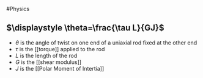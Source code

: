 #Physics 
## $\displaystyle \theta=\frac{\tau L}{GJ}$
* $\displaystyle \theta$ is the angle of twist on one end of a uniaxial rod fixed at the other end
* $\displaystyle \tau$ is the [[torque]] applied to the rod
* $\displaystyle L$ is the length of the rod
* $\displaystyle G$ is the [[shear modulus]]
* $\displaystyle J$ is the [[Polar Moment of Intertia]]